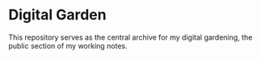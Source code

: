 # Digital Garden

This repository serves as the central archive for my digital gardening, the public section of my working notes.